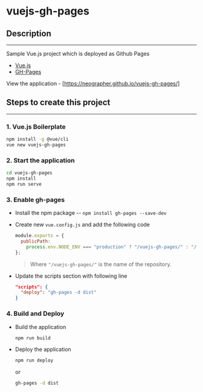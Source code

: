# **vuejs-gh-pages**

## Description

---

Sample Vue.js project which is deployed as Github Pages

- [Vue.js](https://cli.vuejs.org/guide/prototyping.html)
- [GH-Pages](https://www.npmjs.com/package/gh-pages)

View the application - [https://neographer.github.io/vuejs-gh-pages/]

## Steps to create this project

---

### 1. Vue.js Boilerplate

```bash
npm install -g @vue/cli
vue new vuejs-gh-pages
```

### 2. Start the application

```bash
cd vuejs-gh-pages
npm install
npm run serve
```

### 3. Enable gh-pages

- Install the npm package
  -- `npm install gh-pages --save-dev`
- Create new `vue.config.js` and add the following code <br>

  ```javascript
  module.exports = {
    publicPath:
      process.env.NODE_ENV === "production" ? "/vuejs-gh-pages/" : "/",
  };
  ```

  > Where `"/vuejs-gh-pages/"` is the name of the repository.

- Update the scripts section with following line
  ```json
  "scripts": {
    "deploy": "gh-pages -d dist"
  }
  ```

### 4. Build and Deploy

- Build the application
  ```bash
  npm run build
  ```
- Deploy the application

  ```bash
  npm run deploy
  ```

  or

  ```bash
  gh-pages -d dist
  ```
